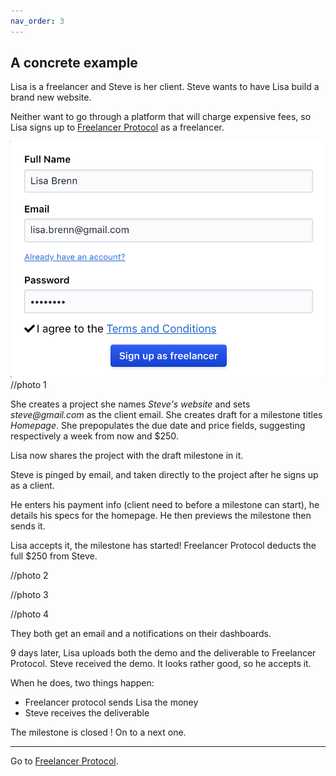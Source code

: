 ```yaml
---
nav_order: 3
---
```


## A concrete example

Lisa is a freelancer and Steve is her client. Steve wants to have Lisa build a brand new website.

Neither want to go through a platform that will charge expensive fees, so Lisa signs up to [Freelancer Protocol](https://www.freelancerprotocol.com/) as a freelancer.

 <div class ="small-example">
  <img src="/images/freelancerSignUp.png" alt="accessibility text" >
</div>
//photo 1

She creates a project she names _Steve's website_ and sets _steve@gmail.com_ as the client email.
She creates draft for a milestone titles _Homepage_. She prepopulates the due date and price fields, suggesting respectively a week from now and \$250.

Lisa now shares the project with the draft milestone in it.

Steve is pinged by email, and taken directly to the project after he signs up as a client.

He enters his payment info (client need to before a milestone can start), he details his specs for the homepage.
He then previews the milestone then sends it.

Lisa accepts it, the milestone has started! Freelancer Protocol deducts the full \$250 from Steve.

<!-- //enable modification on :  -->

//photo 2

//photo 3

//photo 4

<!-- All the above may sound super long but it reality the whole should take Steve and Lisa about 5 minutes each. -->

They both get an email and a notifications on their dashboards.

9 days later, Lisa uploads both the demo and the deliverable to Freelancer Protocol.
Steve received the demo. It looks rather good, so he accepts it.

When he does, two things happen:

- Freelancer protocol sends Lisa the money
- Steve receives the deliverable

The milestone is closed ! On to a next one.

---

Go to [Freelancer Protocol](https://www.freelancerprotocol.com/).
